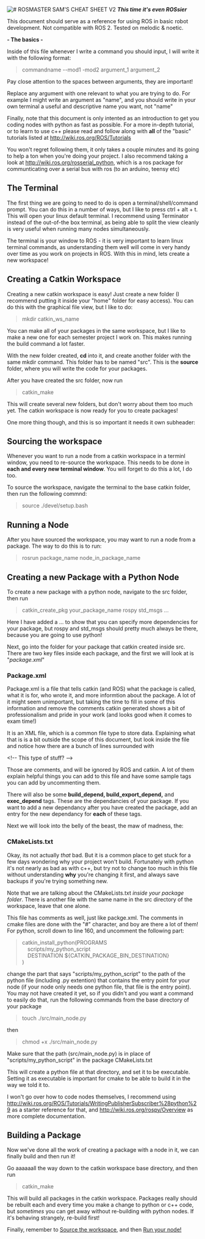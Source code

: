
![# ROSMASTER SAM'S CHEAT SHEET V2](https://i.imgur.com/VfweMIg.png)
***This time it's even ROSsier***

This document should serve as a reference for using ROS in basic robot development. Not compatible with ROS 2. Tested on melodic & noetic.


**- The basics -**

<!-- This document is written as a .md file. You should be able to see the first line as a bold heading if you opened it in visual studio code/pycharm or any good code editor. 

but if you can see this paragraph, that means you're reading it as text. If you want to see it rendered nicely, open it in one of these programs, 
or paste the contents of this file into an online  markdown editor, 
like https://dillinger.io/ -->

Inside of this file whenever I write a command you should input, I will write it with the following format:
> commandname --mod1 -mod2 argument_1 argument_2 

Pay close attention to the spaces between arguments, they are important!

Replace any argument with one relevant to what you are trying to do. For example I might 
write an argument as "name", and you should write in your own terminal a useful and 
descriptive name you want, not "name"

Finally, note that this document is only intented as an introduction to get you coding nodes with python as fast as possible. For a more in-depth tutorial, or to learn to use c++ please read and follow along with **all** of the "basic" tutorials listed at http://wiki.ros.org/ROS/Tutorials

You won't regret following them, it only takes a couple minutes and its going to help a ton when you're doing your project. I also recommend taking a look at http://wiki.ros.org/rosserial_python, which is a ros package for communticating over a serial bus with ros (to an arduino, teensy etc)

## The Terminal
The first thing we are going to need to do is open a terminal/shell/command prompt. You can do this in a number of ways, 
but I like to press ctrl + alt + t. This will open your linux default terminal. I recommend using Terminator instead 
of the out-of-the box terminal, as being able to split the view cleanly is very useful when running many nodes 
simultaneously.

The terminal is your window to ROS - it is very important to learn linux terminal commands, as understanding them well
will come in very handy over time as you work on projects in ROS. With this in mind, lets create a new workspace!

## Creating a Catkin Workspace
Creating a new catkin workspace is easy! Just create a new folder (I recommend 
putting it inside your "home" folder for easy access). You can do this with the 
graphical file view, but I like to do:
> mkdir catkin_ws_name

You can make all of your packages in the same workspace, but I like to make a new one for each semester project I work on. This makes running the build command a lot faster.

With the new folder created, **cd** into it, and create another folder with the same mkdir command. This folder has to be named "src". This is the **source** folder, where you will write the code for your packages.

After you have created the src folder, now run 
> catkin_make

This will create several new folders, but don't worry about them too much yet. The catkin workspace is now ready for you to create packages!

One more thing though, and this is so important it needs it own subheader:

## Sourcing the workspace

Whenever you want to run a node from a catkin workspace in a terminl window, you 
need to re-source the workspace. This needs to be done in **each and every new 
terminal window**. You will forget to do this a lot, I do too.

To source the workspace, navigate the terminal to the base catkin folder, then 
run the following commnd:

> source ./devel/setup.bash

## Running a Node

After you have sourced the workspace, you may want to run a node from a package. The way to do this is to run:

> rosrun package_name node_in_package_name

## Creating a new Package with a Python Node

To create a new package with a python node, navigate to the src folder, then run

> catkin_create_pkg your_package_name rospy std_msgs ...

Here I have added a ... to show that you can specify more dependencies for your package, 
but rospy and std_msgs should pretty much always be there, because you are going to use python!

Next, go into the folder for your package that catkin created inside src. There are two key files inside each package, and the first we will look at is "*package.xml*"

### Package.xml
Package.xml is a file that tells catkin (and ROS) what the package is called, what it is for, who wrote it, and more informtion about the package. A lot of it might seem 
unimportant, but taking the time to fill in some of this information and remove the comments catkin generated shows a bit of professionalism and pride in your work (and looks good when it comes to exam time!) 

It is an XML file, which is a common file type to store data. Explaining what that is is a bit outside the 
scope of this document, but look inside the file and notice how there are a bunch of lines surrounded with 

&lt;!-- This type of stuff? --&gt;

Those are comments, and will be ignored by ROS and catkin. A lot of them explain helpful things you can add 
to this file and have some sample tags you can add by uncommenting them. 

There will also be some **build_depend, build_export_depend,** and **exec_depend** tags. These are the dependancies of your package. If you want to add a new dependancy after you have created the package, add an entry for the new dependancy for **each** of these tags. 

Next we will look into the belly of the beast, the maw of madness, the:

### CMakeLists.txt

Okay, its not actually *that* bad. But it is a common place to get stuck for a few days wondering why your project won't build. Fortunately with python it's not nearly as bad as with c++, but try not to change too much in this file without understanding **why** you're changing it first, and always save backups if you're trying something new.

Note that we are talking about the CMakeLists.txt *inside your package folder*. There is another file with the same name in the src directory of the workspace, leave that one alone.

This file has comments as well, just like packge.xml. The comments in cmake files are done with the "#" character, and boy are there a lot of them! For python, scroll down to line 160, and uncomment the following part:
>catkin_install_python(PROGRAMS  
&emsp;scripts/my_python_script  
&emsp;DESTINATION ${CATKIN_PACKAGE_BIN_DESTINATION}  
)

change the part that says "scripts/my_python_script" to the path of the python file (including .py extention) that contains the entry point for your node (if your node only needs one python file, that file is the entry point). You may not have created it yet, so if you didn't and you want a command to easily do that, run the following commands from the base directory of your package

> touch ./src/main_node.py

then 

> chmod +x ./src/main_node.py

Make sure that the path (src/main_node.py) is in place of "scripts/my_python_script" in the package CMakeLists.txt

This will create a python file at that directory, and set it to be executable. Setting it as executable is important for cmake to be able to build it in the way we told it to.

I won't go over how to code nodes themselves, I recommend using http://wiki.ros.org/ROS/Tutorials/WritingPublisherSubscriber%28python%29 as a starter reference for that, and http://wiki.ros.org/rospy/Overview as more complete documentation.

## Building a Package

Now we've done all the work of creating a package with a node in it, we can finally build and then run it!

Go aaaaaall the way down to the catkin workspace base directory, and then run

> catkin_make

This will build all packages in the catkin workspace. Packages really should be rebuilt each and every time you make a change to python or c++ code, but *sometimes* you can get away without re-building with python nodes. If it's behaving strangely, re-build first! 

Finally, remember to [Source the workspace](#sourcing-the-workspace), and then [Run your node!](#running-a-node)


